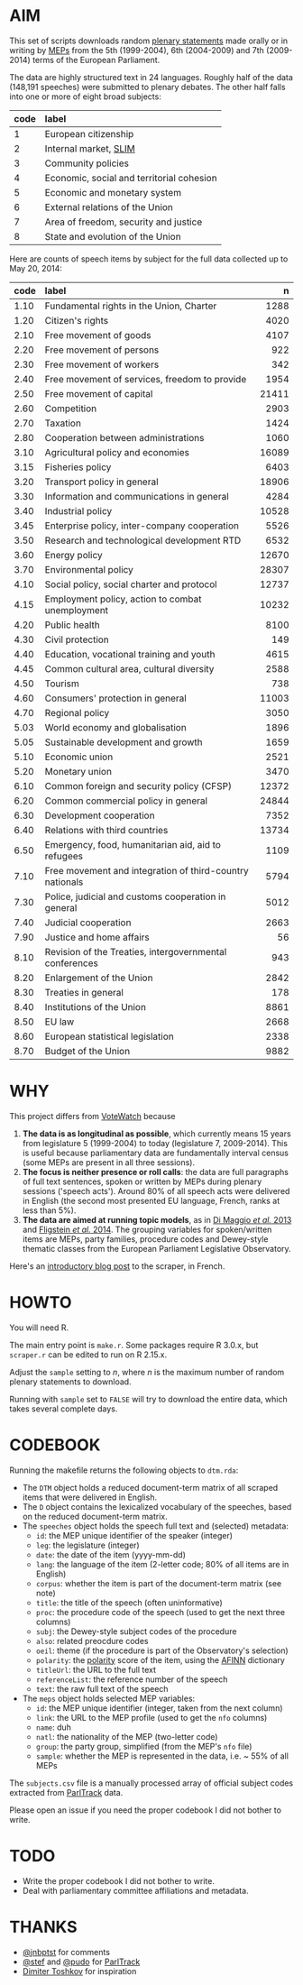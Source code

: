 # AIM

This set of scripts downloads random [plenary statements][cre] made orally or in writing by [MEPs][dir] from the 5th (1999-2004), 6th (2004-2009) and 7th (2009-2014) terms of the European Parliament.

The data are highly structured text in 24 languages. Roughly half of the data (148,191 speeches) were submitted to plenary debates. The other half falls into one or more of eight broad subjects:

|code  |label                                      |
|:-----|:------------------------------------------|
|1     |European citizenship                       |
|2     |Internal market, [SLIM][slim]              |
|3     |Community policies                         |
|4     |Economic, social and territorial cohesion  |
|5     |Economic and monetary system               |
|6     |External relations of the Union            |
|7     |Area of freedom, security and justice      |
|8     |State and evolution of the Union           |

[cre]: http://www.europarl.europa.eu/plenary/en/home.html
[dir]: http://www.europarl.europa.eu/meps/en/directory.html
[slim]: http://ec.europa.eu/internal_market/simplification/index_en.htm

Here are counts of speech items by subject for the full data collected up to May 20, 2014:

|code   |label                                                     |      n|
|:------|:---------------------------------------------------------|------:|
|1.10   |Fundamental rights in the Union, Charter                  |   1288|
|1.20   |Citizen's rights                                          |   4020|
|2.10   |Free movement of goods                                    |   4107|
|2.20   |Free movement of persons                                  |    922|
|2.30   |Free movement of workers                                  |    342|
|2.40   |Free movement of services, freedom to provide             |   1954|
|2.50   |Free movement of capital                                  |  21411|
|2.60   |Competition                                               |   2903|
|2.70   |Taxation                                                  |   1424|
|2.80   |Cooperation between administrations                       |   1060|
|3.10   |Agricultural policy and economies                         |  16089|
|3.15   |Fisheries policy                                          |   6403|
|3.20   |Transport policy in general                               |  18906|
|3.30   |Information and communications in general                 |   4284|
|3.40   |Industrial policy                                         |  10528|
|3.45   |Enterprise policy, inter-company cooperation              |   5526|
|3.50   |Research and technological development RTD                |   6532|
|3.60   |Energy policy                                             |  12670|
|3.70   |Environmental policy                                      |  28307|
|4.10   |Social policy, social charter and protocol                |  12737|
|4.15   |Employment policy, action to combat unemployment          |  10232|
|4.20   |Public health                                             |   8100|
|4.30   |Civil protection                                          |    149|
|4.40   |Education, vocational training and youth                  |   4615|
|4.45   |Common cultural area, cultural diversity                  |   2588|
|4.50   |Tourism                                                   |    738|
|4.60   |Consumers' protection in general                          |  11003|
|4.70   |Regional policy                                           |   3050|
|5.03   |World economy and globalisation                           |   1896|
|5.05   |Sustainable development and growth                        |   1659|
|5.10   |Economic union                                            |   2521|
|5.20   |Monetary union                                            |   3470|
|6.10   |Common foreign and security policy (CFSP)                 |  12372|
|6.20   |Common commercial policy in general                       |  24844|
|6.30   |Development cooperation                                   |   7352|
|6.40   |Relations with third countries                            |  13734|
|6.50   |Emergency, food, humanitarian aid, aid to refugees        |   1109|
|7.10   |Free movement and integration of third-country nationals  |   5794|
|7.30   |Police, judicial and customs cooperation in general       |   5012|
|7.40   |Judicial cooperation                                      |   2663|
|7.90   |Justice and home affairs                                  |     56|
|8.10   |Revision of the Treaties, intergovernmental conferences   |    943|
|8.20   |Enlargement of the Union                                  |   2842|
|8.30   |Treaties in general                                       |    178|
|8.40   |Institutions of the Union                                 |   8861|
|8.50   |EU law                                                    |   2668|
|8.60   |European statistical legislation                          |   2338|
|8.70   |Budget of the Union                                       |   9882|

# WHY

This project differs from [VoteWatch](http://www.votewatch.eu/) because

1. __The data is as longitudinal as possible__, which currently means 15 years from legislature 5 (1999-2004) to today (legislature 7, 2009-2014). This is useful because parliamentary data are fundamentally interval census (some MEPs are present in all three sessions).
2. __The focus is neither presence or roll calls__: the data are full paragraphs of full text sentences, spoken or written by MEPs during plenary sessions ('speech acts'). Around 80% of all speech acts were delivered in English (the second most presented EU language, French, ranks at less than 5%).
3. __The data are aimed at running topic models__, as in [Di Maggio _et al._ 2013](http://www.theculturelab.umd.edu/uploads/1/4/2/2/14225661/exploitingaffinities_dimaggio.pdf) and [Fligstein _et al._ 2014](http://sociology.berkeley.edu/sites/default/files/faculty/fligstein/Why%20the%20Federal%20Reserve%20Failed%20to%20See%20the%20Crisis%20of%202008%20v.2.6.pdf). The grouping variables for spoken/written items are MEPs, party families, procedure codes and Dewey-style thematic classes from the European Parliament Legislative Observatory.

Here's an [introductory blog post](http://politbistro.hypotheses.org/2068) to the scraper, in French.

# HOWTO

You will need R.

The main entry point is `make.r`. Some packages require R 3.0.x, but `scraper.r` can be edited to run on R 2.15.x.

Adjust the `sample` setting to _n_, where _n_ is the maximum number of random plenary statements to download.

Running with `sample` set to `FALSE` will try to download the entire data, which takes several complete days.

# CODEBOOK

Running the makefile returns the following objects to `dtm.rda`:

* The `DTM` object holds a reduced document-term matrix of all scraped items that were delivered in English.
* The `D` object contains the lexicalized vocabulary of the speeches, based on the reduced document-term matrix.
* The `speeches` object holds the speech full text and (selected) metadata:
  * `id`: the MEP unique identifier of the speaker (integer)
  * `leg`: the legislature (integer)
  * `date`: the date of the item (yyyy-mm-dd)
  * `lang`: the language of the item (2-letter code; 80% of all items are in English)
  * `corpus`: whether the item is part of the document-term matrix (see note)
  * `title`: the title of the speech (often uninformative)
  * `proc`: the procedure code of the speech (used to get the next three columns)
  * `subj`: the Dewey-style subject codes of the procedure
  * `also`: related preocdure codes
  * `oeil`: theme (if the procedure is part of the Observatory's selection)
  * `polarity`: the [polarity](https://trinker.github.io/qdap/polarity.html) score of the item, using the [AFINN](http://www2.imm.dtu.dk/pubdb/views/publication_details.php?id=6010) dictionary
  * `titleUrl`: the URL to the full text
  * `referenceList`: the reference number of the speech
  * `text`: the raw full text of the speech
* The `meps` object holds selected MEP variables:
  * `id`: the MEP unique identifier (integer, taken from the next column)
  * `link`: the URL to the MEP profile (used to get the `nfo` columns)
  * `name`: duh
  * `natl`: the nationality of the MEP (two-letter code)
  * `group`: the party group, simplified (from the MEP's `nfo` file)
  * `sample`: whether the MEP is represented in the data, i.e. ~ 55% of all MEPs

The `subjects.csv` file is a manually processed array of official subject codes extracted from [ParlTrack][parltrack] data.

Please open an issue if you need the proper codebook I did not bother to write.

# TODO

- Write the proper codebook I did not bother to write.
- Deal with parliamentary committee affiliations and metadata.

# THANKS

* [@jnbptst](https://twitter.com/jnbptst) for comments
* [@stef](https://github.com/stef) and [@pudo](https://github.com/pudo) for [ParlTrack][parltrack]
* [Dimiter Toshkov](http://www.dimiter.eu/Eurlex.html) for inspiration

[parltrack]: http://parltrack.euwiki.org/

